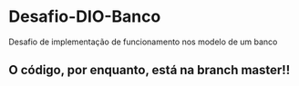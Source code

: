 # Desafio-DIO-Banco
Desafio de implementação de funcionamento nos modelo de um banco

## O código, por enquanto, está na branch master!!
